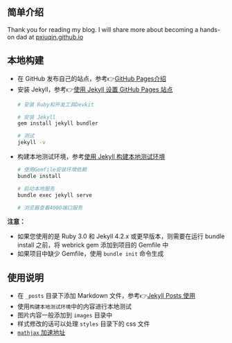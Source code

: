 ## 简单介绍
Thank you for reading my blog. I will share more about becoming a hands-on dad at [pxiuqin.github.io](https://handsondad.github.io)

## 本地构建
* 在 GitHub 发布自己的站点，参考👉[GitHub Pages介绍](https://pages.github.com/)
* 安装 Jekyll，参考👉[使用 Jekyll 设置 GitHub Pages 站点](https://docs.github.com/cn/pages/setting-up-a-github-pages-site-with-jekyll)
    ```bash
    # 安装 Ruby和开发工具Devkit 

    # 安装 Jekyll
    gem install jekyll bundler

    # 测试
    jekyll -v
    ``` 
* 构建本地测试环境，参考[使用 Jekyll 构建本地测试环境](https://docs.github.com/cn/pages/setting-up-a-github-pages-site-with-jekyll/testing-your-github-pages-site-locally-with-jekyll)
    ```bash
    # 使用Gemfile安装环境依赖
    bundle install
    
    # 启动本地服务
    bundle exec jekyll serve

    # 浏览器查看4000端口服务
    ```

**注意：** 
* 如果您使用的是 Ruby 3.0 和 Jekyll 4.2.x 或更早版本，则需要在运行 bundle install 之前，将 webrick gem 添加到项目的 Gemfile 中
* 如果项目中缺少 Gemfile，使用 `bundle init` 命令生成 

## 使用说明
* 在 `_posts` 目录下添加 Markdown 文件，参考👉[Jekyll Posts 使用](https://jekyllrb.com/docs/posts/)
* 使用`构建本地测试环境`中的内容进行本地测试
* 图片内容一般添加到 `images` 目录中
* 样式修改的话可以处理 `styles` 目录下的 css 文件
* [`mathjax` 加速地址](https://cdnjs.cloudflare.com/ajax/libs/mathjax/2.7.7/MathJax.js?config=TeX-MML-AM_CHTML)
